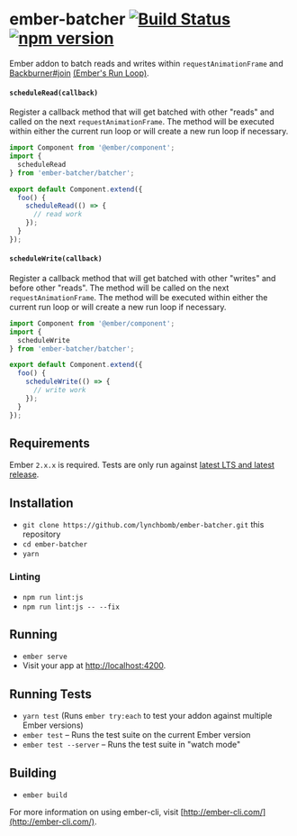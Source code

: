 # ember-batcher [![Build Status](https://travis-ci.org/lynchbomb/ember-batcher.svg?branch=master)](https://travis-ci.org/lynchbomb/ember-batcher) [![npm version](https://badge.fury.io/js/ember-batcher.svg)](https://www.npmjs.com/package/ember-batcher)

Ember addon to batch reads and writes within `requestAnimationFrame` and [Backburner#join](https://github.com/BackburnerJS/backburner.js/blob/3e4b3561acddd9d8cbbef9a751ba778b4acb1fbf/lib/index.ts#L322-L343) [(Ember's Run Loop)](https://guides.emberjs.com/release/applications/run-loop/).

#### `scheduleRead(callback)`

Register a callback method that will get batched with other "reads" and called on the next `requestAnimationFrame`. The method will be executed within either the current run loop or will create a new run loop if necessary.

```JavaScript
import Component from '@ember/component';
import {
  scheduleRead
} from 'ember-batcher/batcher';

export default Component.extend({
  foo() {
    scheduleRead(() => {
      // read work
    });
  }
});
```

#### `scheduleWrite(callback)`

Register a callback method that will get batched with other "writes" and before other "reads". The method will be called on the next `requestAnimationFrame`. The method will be executed within either the current run loop or will create a new run loop if necessary.

```JavaScript
import Component from '@ember/component';
import {
  scheduleWrite
} from 'ember-batcher/batcher';

export default Component.extend({
  foo() {
    scheduleWrite(() => {
      // write work
    });
  }
});
```

## Requirements

Ember `2.x.x` is required. Tests are only run against [latest LTS and latest release](http://emberjs.com/builds/).

## Installation

* `git clone https://github.com/lynchbomb/ember-batcher.git` this repository
* `cd ember-batcher`
* `yarn`

### Linting

* `npm run lint:js`
* `npm run lint:js -- --fix`

## Running

* `ember serve`
* Visit your app at [http://localhost:4200](http://localhost:4200).

## Running Tests

* `yarn test` (Runs `ember try:each` to test your addon against multiple Ember versions)
* `ember test` – Runs the test suite on the current Ember version
* `ember test --server` – Runs the test suite in "watch mode"

## Building

* `ember build`

For more information on using ember-cli, visit [http://ember-cli.com/](http://ember-cli.com/).
